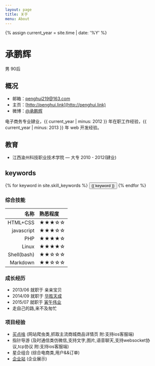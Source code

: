 ```yaml
---
layout: page
title: 关于
menu: About
---
```

{% assign current_year = site.time | date: '%Y' %}

承鹏辉
===
男 90后

## 概况

- 邮箱：penghui219@163.com
- 主页：[http://penghui.link](http://penghui.link)
- 微博：[@承鹏辉](http://weibo.com/peen219)

电子商务专业肄业，{{ current_year | minus: 2012 }} 年在职工作经验，{{ current_year | minus: 2013 }} 年 web 开发经验。

## 教育
- 江西渝州科技职业技术学院 — 大专 2010 - 2012(肄业)

## keywords
<div class="btn-inline">
{% for keyword in site.skill_keywords %} <button class="btn btn-outline" type="button">{{ keyword }}</button> {% endfor %}
</div>

### 综合技能

| 名称 | 熟悉程度
|--:|:--|
| HTML+CSS | ★★★☆☆ |
| javascript | ★★★☆☆ |
| PHP | ★★★★☆ |
| Linux | ★★★★☆ |
| Shell(bash) | ★★☆☆☆ |
| Markdown | ★★☆☆☆ |



### 成长经历
* 2013/06 就职于 亲亲宝贝
* 2014/09 就职于 [华胜天成](http://www.teamsun.com.cn/)
* 2015/07 就职于 [寅午伟业](http://www.yinwuweiye.com/)
* 走自己的路,来不及匆忙

### 项目经验
* <a href='http://maidian3.com'>买点啥</a> (网站爬虫类,抓取主流商城商品详情页   附:支持ios客服端)
* 指针导游 (及时通信类仿微信,支持文字,图片,语音聊天,支持websocket协议,tcp协议 附:支持ios客服端)
* 星企组合 (综合电商类,用户&&订单)
* <a href='http://www.bjxgmh.com'>企业站</a> (企业展示)

